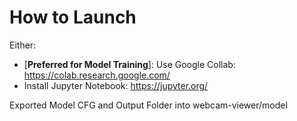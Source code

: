 # How to Launch

Either:
* [**Preferred for Model Training**]: Use Google Collab: https://colab.research.google.com/
* Install Jupyter Notebook: https://jupyter.org/

Exported Model CFG and Output Folder into webcam-viewer/model
